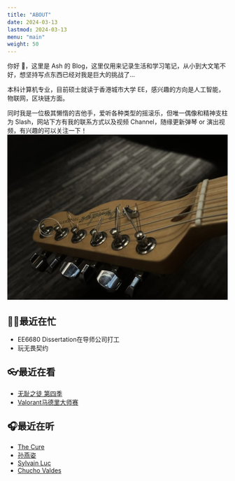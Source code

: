 ```yaml
---
title: "ABOUT"
date: 2024-03-13
lastmod: 2024-03-13
menu: "main"
weight: 50
---
```


你好 👋，这里是 Ash 的 Blog，这里仅用来记录生活和学习笔记，从小到大文笔不好，想坚持写点东西已经对我是巨大的挑战了...

本科计算机专业，目前硕士就读于香港城市大学 EE，感兴趣的方向是人工智能，物联网，区块链方面。

同时我是一位极其懒惰的吉他手，爱听各种类型的摇滚乐，但唯一偶像和精神支柱为 Slash，网站下方有我的联系方式以及视频 Channel，随缘更新弹琴 or 演出视频，有兴趣的可以关注一下！
![Guitar](image.png)

## 🧑‍💻最近在忙
- EE6680 Dissertation在导师公司打工
- 玩无畏契约

## 👓最近在看
- [无耻之徒 第四季](https://gimy.ai/vod/155289.html)
- [Valorant马德里大师赛](https://vct.qq.com/)

## 🎧最近在听
- [The Cure](https://open.spotify.com/artist/7bu3H8JO7d0UbMoVzbo70s?si=cc456907784b4200)
- [孙燕姿](https://open.spotify.com/artist/0SIXZXJCAhNU8sxK0qm7hn?si=344278c6588b4a58)
- [Sylvain Luc](https://open.spotify.com/artist/2dXI8YsDDZSD3HgoNUvilF?si=49f8ea2a7ac34518)
- [Chucho Valdes](https://open.spotify.com/artist/27mRThsZ9K1BYmz0rioxwp?si=8058605073d147f2)
